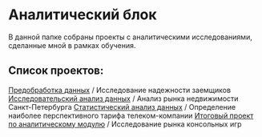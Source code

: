 # Аналитический блок

В данной папке собраны проекты с аналитическими исследованиями, сделанные мной в рамках обучения.

## Список проектов:
[Предобработка данных](https://github.com/ElenaErmilova22/Yandex.Practicum-DS_projects/tree/main/Аналитика/Исследование%20надежности%20заемщиков) / Исследование надежности заемщиков
[Исследовательский анализ данных](https://github.com/ElenaErmilova22/Yandex.Practicum-DS_projects/tree/main/Аналитика/Анализ%20рынка%20недвижимости%20Санкт-Петербурга) / Анализ рынка недвижимости Санкт-Петербурга
[Статистический анализ данных](https://github.com/ElenaErmilova22/Yandex.Practicum-DS_projects/tree/main/Аналитика/Определение%20наиболее%20перспективного%20тарифа%20телеком-компании) / Определение наиболее перспективного тарифа телеком-компании
[Итоговый проект по аналитическому модулю](https://github.com/ElenaErmilova22/Yandex.Practicum-DS_projects/tree/main/) / Исследование рынка консольных игр
